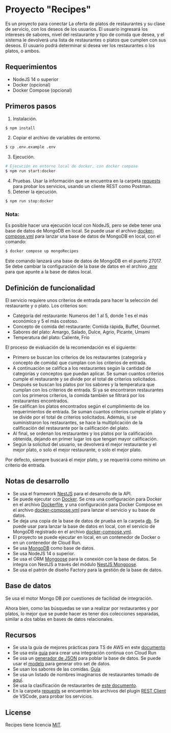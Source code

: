 # Proyecto "Recipes"

Es un proyecto para conectar La oferta de platos de restaurantes y su clase de servicio, con los deseos de los usuarios. El usuario ingresará los intereses de sabores, nivel del restaurante y tipo de comida que desea, y el sistema le devolverá una lista de restaurantes o platos que cumplen con sus deseos. El usuario podrá determinar si desea ver los restaurantes o los platos, o ambos.

## Requerimientos
- NodeJS 14 o superior
- Docker (opcional)
- Docker Compose (opcional)

## Primeros pasos
1. Instalación.
  ```bash
  $ npm install
  ```
2. Copiar el archivo de variables de entorno.
  ```bash
  $ cp .env.example .env
  ```
3. Ejecución.
  ```bash
  # Ejecución en entorno local de docker, con docker compose
  $ npm run start:docker
  ```
4. Pruebas. Usar la información que se encuentra en la carpeta [requests](./requests) para probar los servicios, usando un cliente REST como Postman.
5. Detener la ejecución.
  ```bash
  $ npm run stop:docker
  ```
### Nota:
Es posible hacer una ejecución local con NodeJS, pero se debe tener una base de datos de MongoDB en local. Se puede usar el archivo [docker-compose.yml](./docker-compose.yml) para lanzar una base de datos de MongoDB en local, con el comando:
```bash
$ docker compose up mongoRecipes
```
Este comando lanzará una base de datos de MongoDB en el puerto 27017. Se debe cambiar la configuración de la base de datos en el archivo [.env](./.env) para que apunte a la base de datos local.

## Definición de funcionalidad
El servicio requiere unos criterios de entrada para hacer la selección del restaurante y o plato. Los criterios son:
- Categoría del restaurante: Numeros del 1 al 5, donde 1 es el más económico y 5 el más costoso.
- Concepto de comida del restaurante: Comida rápida, Buffet, Gourmet.
- Sabores del plato: Amargo, Salado, Dulce, Agrio, Picante, Umami
- Temperatura del plato: Caliente, Frío

El proceso de evaluación de la recomendación es el siguiente:
- Primero se buscan los criterios de los restaurantes (categoría y concepto de comida) que cumplan con los criterios de entrada.
- A continuación se califica a los restaurantes según la cantidad de categorías y conceptos que puedan aplicar. Se suman cuantos criterios cumple el restaurante y se divide por el total de criterios solicitados.
- Después se buscan los platos por los sabores y la temperatura que cumplan con los criterios de entrada. Si ya se encontraron restaurantes con los primeros criterios, la comida también se filtrará por los restaurantes encontrados.
- Se califican los platos encontrados según el cumplimiento de los requerimientos de entrada. Se suman cuantos criterios cumple el plato y se divide por el total de criterios solicitados. Además, si se suministraron los restaurantes, se hace la multiplicación de la calificación del restaurante por la calificación del plato.
- Al final, se ordenan los restaurantes y los platos por la calificación obtenida, dejando en primer lugar los que tengan mayor calificación.
- Según la solicitud del usuario, se devolverá el mejor restaurante y el mejor plato, o solo el mejor restaurante, o solo el mejor plato.

Por defecto, siempre buscará el mejor plato, y se requerirá como mínimo un criterio de entrada.


## Notas de desarrollo
- Se usa el framework [NestJS](https://nestjs.com/) para el desarrollo de la API.
- Se puede ejecutar con [Docker](https://www.docker.com/). Se crea una configuración para Docker en el archivo [Dockerfile](./Dockerfile), y una configuración para Docker Compose en el archivo [docker-compose.yml](./docker-compose.yml) para lanzar el servicio y su base de datos.
- Se deja una copia de la base de datos de prueba en la carpeta [db](./db). Se puede usar para lanzar la base de datos en local, con el servicio de MongoDB registrado en el archivo [docker-compose.yml](./docker-compose.yml).
- El proyecto se puede ejecutar en local, en un contenedor de Docker o en un contenedor de Cloud Run.
- Se usa [MongoDB](https://www.mongodb.com/) como base de datos.
- Se usa NodeJS 14 o superior.
- Se usa el ORM [Mongoose](https://mongoosejs.com/) para la conexión con la base de datos. Se integra con NestJS a través del módulo [NestJS Mongoose](https://docs.nestjs.com/techniques/mongodb).
- Se usa el patrón de diseño Factory para la gestión de la base de datos.


## Base de datos
Se usa el motor Mongo DB por cuestiones de facilidad de integración.

Ahora bien, como las búsquedas se van a realizar por restaurantes y por platos, lo mejor que se puede hacer es tener dos colecciones separadas, similar a dos tablas en bases de datos relacionales.

## Recursos
- Se usa la guía de mejores prácticas para TS de AWS en este [documento](https://docs.aws.amazon.com/prescriptive-guidance/latest/best-practices-cdk-typescript-iac/typescript-best-practices.html)
- Se usa esta [guía](https://www.tomray.dev/deploy-nestjs-cloud-run) para crear una integración continua con Cloud Run
- Se usa un [generador de JSON](https://app.json-generator.com/) para poblar la base de datos. Se puede usar el [modelo](./src/shared/mockups/jsonGeneratorModel.txt) para generar otro set de datos.
- Se usan los sabores de las comidas. [Guía](https://www.ceupe.mx/blog/tipos-de-sabores-en-la-comida.html)
- Se usa un listado de nombres imaginarios de restaurantes tomado de [aquí](https://digitalessen.com/nombres-de-restaurantes/).
- Se usa la clasificación de restaurantes de [este documento](https://www.cursosgastronomia.com.mx/blog/consejos/tipos-de-restaurante/).
- En la carpeta [requests](./requests) se encuentran los archivos del plugin [REST Client](https://marketplace.visualstudio.com/items?itemName=humao.rest-client) de VSCode, para probar los servicios.

## License

Recipes tiene licencia [MIT](LICENSE).
